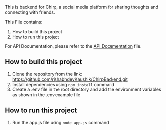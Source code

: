 This is backend for Chirp, a social media platform for sharing thoughts and connecting with friends.

This File contains:
1. How to build this project
2. How to run this project

For API Documentation, please refer to the [API Documentation](ApiDocumentation.md) file.

## How to build this project

1. Clone the repository from the link: https://github.com/rishabhdevKaushik/ChirpBackend.git
2. Install dependencies using `npm install` command
3. Create a .env file in the root directory and add the environment variables as shown in the .env.example file

## How to run this project

1. Run the app.js file using `node app.js` command


